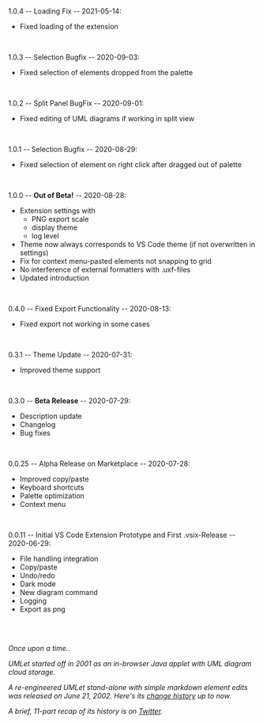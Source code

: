 <br/>

1.0.4 -- Loading Fix -- 2021-05-14:
* Fixed loading of the extension

<br/>

1.0.3 -- Selection Bugfix -- 2020-09-03:
* Fixed selection of elements dropped from the palette

<br/>

1.0.2 -- Split Panel BugFix -- 2020-09-01:
* Fixed editing of UML diagrams if working in split view

<br/>

1.0.1 -- Selection Bugfix -- 2020-08-29:
* Fixed selection of element on right click after dragged out of palette

<br/>

1.0.0 -- **Out of Beta!** -- 2020-08-28:
* Extension settings with
    * PNG export scale
    * display theme
    * log level
* Theme now always corresponds to VS Code theme (if not overwritten in settings)
* Fix for context menu-pasted elements not snapping to grid
* No interference of external formatters with .uxf-files
* Updated introduction

<br/>

0.4.0 -- Fixed Export Functionality -- 2020-08-13:
* Fixed export not working in some cases

<br/>

0.3.1 -- Theme Update -- 2020-07-31:
* Improved theme support

<br/>

0.3.0 -- **Beta Release** -- 2020-07-29:
* Description update
* Changelog
* Bug fixes

<br/>

0.0.25 -- Alpha Release on Marketplace -- 2020-07-28:
* Improved copy/paste
* Keyboard shortcuts
* Palette optimization
* Context menu

<br/>

0.0.11 -- Initial VS Code Extension Prototype and First .vsix-Release -- 2020-06-29:
* File handling integration
* Copy/paste
* Undo/redo
* Dark mode
* New diagram command
* Logging
* Export as png

<br/>
<br/>


*Once upon a time..*

*UMLet started off in 2001 as an in-browser Java applet with UML diagram cloud storage.*

*A re-engineered UMLet stand-alone with simple markdown element edits was released on June 21, 2002. Here's its [change history](https://www.umlet.com/changes.htm) up to now.*

*A brief, 11-part recap of its history is on [Twitter](https://twitter.com/twumlet/status/1289543897417318400).*